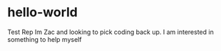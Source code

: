 # hello-world
Test Rep
Im Zac and looking to pick coding back up. I am interested in something to help myself 
